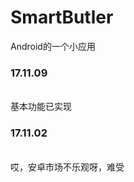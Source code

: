 # SmartButler
Android的一个小应用


<b><h3>17.11.09</h3></b>
<br>
基本功能已实现

<b><h3>17.11.02</h3></b>
<br>
哎，安卓市场不乐观呀，难受